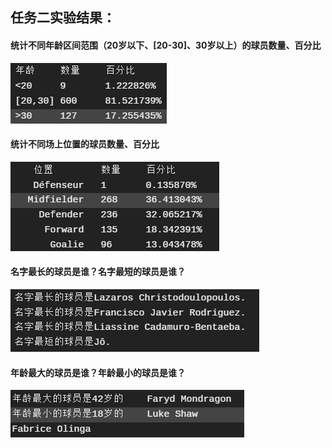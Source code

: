 ## 任务二实验结果：

#### 统计不同年龄区间范围（20岁以下、[20-30]、30岁以上）的球员数量、百分比

![](image\task2-as.png)

#### 统计不同场上位置的球员数量、百分比

![](image\task2-ls.png)

#### 名字最长的球员是谁？名字最短的球员是谁？

![](image\task2-n.png)

#### 年龄最大的球员是谁？年龄最小的球员是谁？

![](image\task2-a.png)
